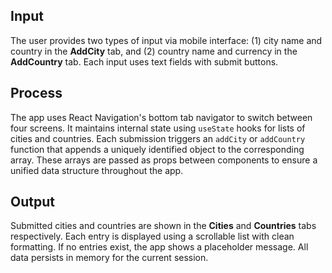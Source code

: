 ## Input
The user provides two types of input via mobile interface: (1) city name and country in the **AddCity** tab, and (2) country name and currency in the **AddCountry** tab. Each input uses text fields with submit buttons.

## Process
The app uses React Navigation's bottom tab navigator to switch between four screens. It maintains internal state using `useState` hooks for lists of cities and countries. Each submission triggers an `addCity` or `addCountry` function that appends a uniquely identified object to the corresponding array. These arrays are passed as props between components to ensure a unified data structure throughout the app.

## Output
Submitted cities and countries are shown in the **Cities** and **Countries** tabs respectively. Each entry is displayed using a scrollable list with clean formatting. If no entries exist, the app shows a placeholder message. All data persists in memory for the current session.
